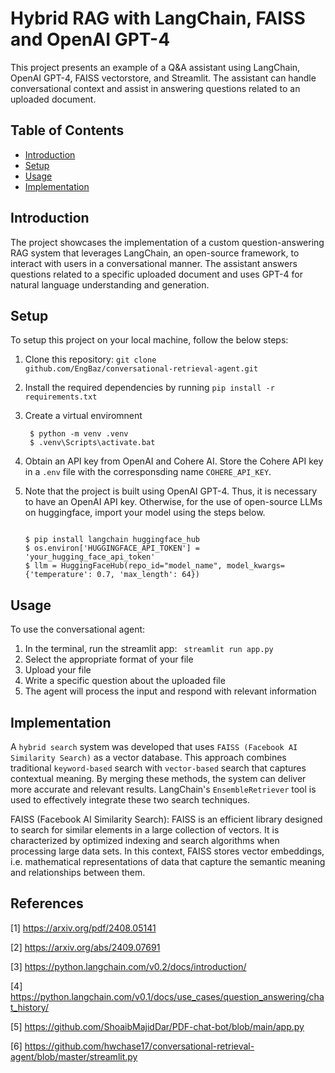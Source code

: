 # Hybrid RAG with LangChain, FAISS and OpenAI GPT-4

This project presents an example of a Q&A assistant using LangChain, OpenAI GPT-4, FAISS vectorstore, and Streamlit.
The assistant can handle conversational context and assist in answering questions related to an uploaded document.

## Table of Contents

- [Introduction](#introduction)
- [Setup](#setup)
- [Usage](#usage)
- [Implementation](#Implementation)

## Introduction
The project showcases the implementation of a custom question-answering RAG system that leverages LangChain, an open-source framework, to interact with users in a conversational manner. The assistant answers questions related to a specific uploaded document and uses GPT-4 for natural language understanding and generation.

## Setup

To setup this project on your local machine, follow the below steps:
1. Clone this repository: <code>git clone github.com/EngBaz/conversational-retrieval-agent.git</code>
    
2. Install the required dependencies by running <code>pip install -r requirements.txt</code>

3. Create a virtual enviromnent
   ```console
    $ python -m venv .venv
    $ .venv\Scripts\activate.bat
    ```

4. Obtain an API key from OpenAI and Cohere AI. Store the Cohere API key in a <code>.env</code> file with the corresponsding name <code>COHERE_API_KEY</code>.
    
5. Note that the project is built using OpenAI GPT-4. Thus, it is necessary to have an OpenAI API key. Otherwise, for the use of open-source LLMs on huggingface, import your model using the steps below.
    ```console
    
    $ pip install langchain huggingface_hub
    $ os.environ['HUGGINGFACE_API_TOKEN'] = 'your_hugging_face_api_token'
    $ llm = HuggingFaceHub(repo_id="model_name", model_kwargs={'temperature': 0.7, 'max_length': 64})
    ```

## Usage

To use the conversational agent:
1. In the terminal, run the streamlit app: <code> streamlit run app.py </code>
2. Select the appropriate format of your file 
3. Upload your file
4. Write a specific question about the uploaded file
5. The agent will process the input and respond with relevant information

## Implementation

A <code>hybrid search</code> system was developed that uses <code>FAISS (Facebook AI Similarity Search)</code> as a vector database. This approach combines traditional <code>keyword-based</code> search with <code>vector-based</code> search that captures contextual meaning. By merging these methods, the system can deliver more accurate and relevant results. LangChain's <code>EnsembleRetriever</code> tool is used to effectively integrate these two search techniques.

FAISS (Facebook AI Similarity Search): FAISS is an efficient library designed to search for similar elements in a large collection of vectors. It is characterized by optimized indexing and search algorithms when processing large data sets. In this context, FAISS stores vector embeddings, i.e. mathematical representations of data that capture the semantic meaning and relationships between them.

## References

[1] https://arxiv.org/pdf/2408.05141

[2] https://arxiv.org/abs/2409.07691

[3] https://python.langchain.com/v0.2/docs/introduction/

[4] https://python.langchain.com/v0.1/docs/use_cases/question_answering/chat_history/

[5] https://github.com/ShoaibMajidDar/PDF-chat-bot/blob/main/app.py

[6] https://github.com/hwchase17/conversational-retrieval-agent/blob/master/streamlit.py
   
